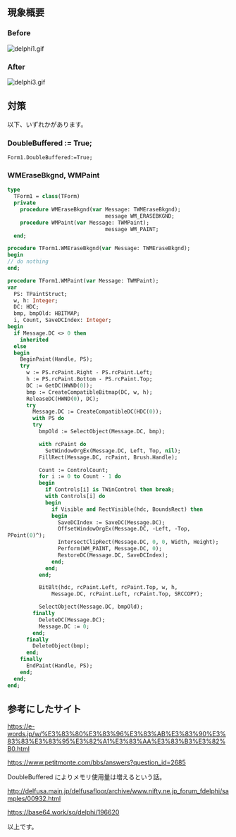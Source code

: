 ## 現象概要

### Before
![delphi1.gif](https://qiita-image-store.s3.ap-northeast-1.amazonaws.com/0/93824/3a6912ab-dcca-a08d-b606-cf00d1745267.gif)


### After

![delphi3.gif](https://qiita-image-store.s3.ap-northeast-1.amazonaws.com/0/93824/deedcbb8-1e46-1ac4-6aa7-656d81faae89.gif)


## 対策

以下、いずれかがあります。

### DoubleBuffered := True;

``` 
Form1.DoubleBuffered:=True;
```


### WMEraseBkgnd, WMPaint

```pascal
type
  TForm1 = class(TForm)
  private
    procedure WMEraseBkgnd(var Message: TWMEraseBkgnd);
                               message WM_ERASEBKGND;
    procedure WMPaint(var Message: TWMPaint);
                               message WM_PAINT;
  end;

procedure TForm1.WMEraseBkgnd(var Message: TWMEraseBkgnd);
begin
// do nothing
end;

procedure TForm1.WMPaint(var Message: TWMPaint);
var
  PS: TPaintStruct;
  w, h: Integer;
  DC: HDC;
  bmp, bmpOld: HBITMAP;
  i, Count, SaveDCIndex: Integer;
begin
  if Message.DC <> 0 then
    inherited
  else
  begin
    BeginPaint(Handle, PS);
    try
      w := PS.rcPaint.Right - PS.rcPaint.Left;
      h := PS.rcPaint.Bottom - PS.rcPaint.Top;
      DC := GetDC(HWND(0));
      bmp := CreateCompatibleBitmap(DC, w, h);
      ReleaseDC(HWND(0), DC);
      try
        Message.DC := CreateCompatibleDC(HDC(0));
        with PS do
        try
          bmpOld := SelectObject(Message.DC, bmp);

          with rcPaint do
            SetWindowOrgEx(Message.DC, Left, Top, nil);
          FillRect(Message.DC, rcPaint, Brush.Handle);

          Count := ControlCount;
          for i := 0 to Count - 1 do
          begin
            if Controls[i] is TWinControl then break;
            with Controls[i] do
            begin
              if Visible and RectVisible(hdc, BoundsRect) then
              begin
                SaveDCIndex := SaveDC(Message.DC);
                OffsetWindowOrgEx(Message.DC, -Left, -Top, 
PPoint(0)^);
                IntersectClipRect(Message.DC, 0, 0, Width, Height);
                Perform(WM_PAINT, Message.DC, 0);
                RestoreDC(Message.DC, SaveDCIndex);
              end;
            end;
          end;

          BitBlt(hdc, rcPaint.Left, rcPaint.Top, w, h,
              Message.DC, rcPaint.Left, rcPaint.Top, SRCCOPY);

          SelectObject(Message.DC, bmpOld);
        finally
          DeleteDC(Message.DC);
          Message.DC := 0;
        end;
      finally
        DeleteObject(bmp);
      end;
    finally
      EndPaint(Handle, PS);
    end;
  end;
end;

```


## 参考にしたサイト

https://e-words.jp/w/%E3%83%80%E3%83%96%E3%83%AB%E3%83%90%E3%83%83%E3%83%95%E3%82%A1%E3%83%AA%E3%83%B3%E3%82%B0.html

https://www.petitmonte.com/bbs/answers?question_id=2685

DoubleBuffered によりメモリ使用量は増えるという話。

http://delfusa.main.jp/delfusafloor/archive/www.nifty.ne.jp_forum_fdelphi/samples/00932.html

https://base64.work/so/delphi/196620


以上です。
